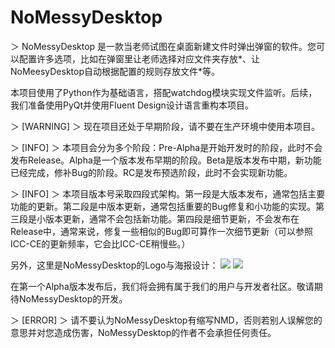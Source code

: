 # NoMessyDesktop

＞ NoMessyDesktop 是一款当老师试图在桌面新建文件时弹出弹窗的软件。您可以配置许多选项，比如在弹窗里让老师选择对应文件夹存放\*、让NoMeesyDesktop自动根据配置的规则存放文件\*等。

本项目使用了Python作为基础语言，搭配watchdog模块实现文件监听。后续，我们准备使用PyQt并使用Fluent Design设计语言重构本项目。

＞ [WARNING]
＞ 现在项目还处于早期阶段，请不要在生产环境中使用本项目。

＞ [INFO]
＞ 本项目会分为多个阶段：Pre-Alpha是开始开发时的阶段，此时不会发布Release。Alpha是一个版本发布早期的阶段。Beta是版本发布中期，新功能已经完成，修补Bug的阶段。RC是发布预选阶段，此时不会实现新功能。

＞ [INFO]
＞ 本项目版本号采取四段式架构。第一段是大版本发布，通常包括主要功能的更新。第二段是中版本更新，通常包括重要的Bug修复和小功能的实现。第三段是小版本更新，通常不会包括新功能。第四段是细节更新，不会发布在Release中，通常来说，修复一些相似的Bug即可算作一次细节更新（可以参照ICC-CE的更新频率，它会比ICC-CE稍慢些。）

另外，这里是NoMessyDesktop的Logo与海报设计：
![](https://forum.smart-teach.cn/assets/files/2025-10-02/1759392449-319899-logo.png)
![](https://forum.smart-teach.cn/assets/files/2025-10-02/1759392456-113780-poster.png)

在第一个Alpha版本发布后，我们将会拥有属于我们的用户与开发者社区。敬请期待NoMessyDesktop的开发。

＞ [ERROR]
＞ 请不要认为NoMessyDesktop有缩写NMD，否则若别人误解您的意思并对您造成伤害，NoMessyDesktop的作者不会承担任何责任。
